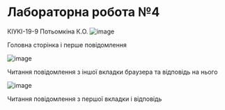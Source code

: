 # Лабораторна робота №4
КІУКІ-19-9
Потьомкіна К.О.
![image](https://user-images.githubusercontent.com/80077824/233629966-4896618b-d847-415b-afeb-aeb09218c9e8.png)
 
Головна сторінка і перше повідомлення 

![image](https://user-images.githubusercontent.com/80077824/233630090-08849d9c-9a98-4f2e-87a5-3ea4f634e9a3.png)


Читання повідомлення з іншої вкладки браузера  та відповідь на нього 

![image](https://user-images.githubusercontent.com/80077824/233630299-70f6614d-b1cc-4d5e-8463-20ed97cf50e1.png)

Читання повідомлення з першої вкладки і відповідь 

